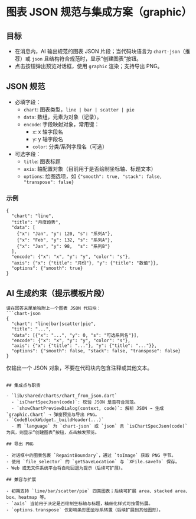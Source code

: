 # 图表 JSON 规范与集成方案（graphic）

## 目标

- 在消息内，AI 输出规范的图表 JSON 片段；当代码块语言为 `chart-json`（推荐）或 `json` 且结构符合规范时，显示“创建图表”按钮。
- 点击按钮弹出预览对话框，使用 `graphic` 渲染；支持导出 PNG。

## JSON 规范

- 必填字段：
  - `chart`: 图表类型，`line | bar | scatter | pie`
  - `data`: 数组，元素为对象（记录）。
  - `encode`: 字段映射对象，常用键：
    - `x`: x 轴字段名
    - `y`: y 轴字段名
    - `color`: 分类/系列字段名（可选）
- 可选字段：
  - `title`: 图表标题
  - `axis`: 轴配置对象（目前用于是否绘制坐标轴、标题文本）
  - `options`: 绘图选项，如 `{"smooth": true, "stack": false, "transpose": false}`

### 示例

```chart-json
{
  "chart": "line",
  "title": "月度趋势",
  "data": [
    {"x": "Jan", "y": 120, "s": "系列A"},
    {"x": "Feb", "y": 132, "s": "系列A"},
    {"x": "Jan", "y": 98,  "s": "系列B"}
  ],
  "encode": {"x": "x", "y": "y", "color": "s"},
  "axis": {"x": {"title": "月份"}, "y": {"title": "数值"}},
  "options": {"smooth": true}
}
```

## AI 生成约束（提示模板片段）

```
请在回答末尾单独附上一个图表 JSON 代码块：
```chart-json
{
  "chart": "line|bar|scatter|pie",
  "title": "...",
  "data": [{"x": "...", "y": 0, "s": "可选系列名"}],
  "encode": {"x": "x", "y": "y", "color": "s"},
  "axis": {"x": {"title": "..."}, "y": {"title": "..."}},
  "options": {"smooth": false, "stack": false, "transpose": false}
}
```
仅输出一个 JSON 对象，不要在代码块内包含注释或其他文本。
```

## 集成点与职责

- `lib/shared/charts/chart_from_json.dart`
  - `isChartSpecJson(code)`: 校验 JSON 是否符合规范。
  - `showChartPreviewDialog(context, code)`: 解析 JSON → 生成 `graphic.Chart` → 弹窗预览与导出 PNG。
- `CodeBlockWidget._buildHeader(...)`
  - 若 `language` 为 `chart-json` 或 `json` 且 `isChartSpecJson(code)` 为真，则显示“创建图表”按钮，点击触发预览。

## 导出 PNG

- 对话框中的图表包裹 `RepaintBoundary`，通过 `toImage` 获取 PNG 字节。
- 使用 `file_selector` 的 `getSaveLocation` 与 `XFile.saveTo` 保存。
- Web 或无文件系统平台将自动回退为提示（后续可扩展）。

## 兼容与扩展

- 初期支持 `line/bar/scatter/pie` 四类图表；后续可扩展 area、stacked area、box、heatmap 等。
- `axis` 当前用于决定是否绘制坐标轴与标题，精细化样式可按需拓展。
- `options.transpose` 仅影响条形图坐标系转置（后续扩展到其他图形）。

